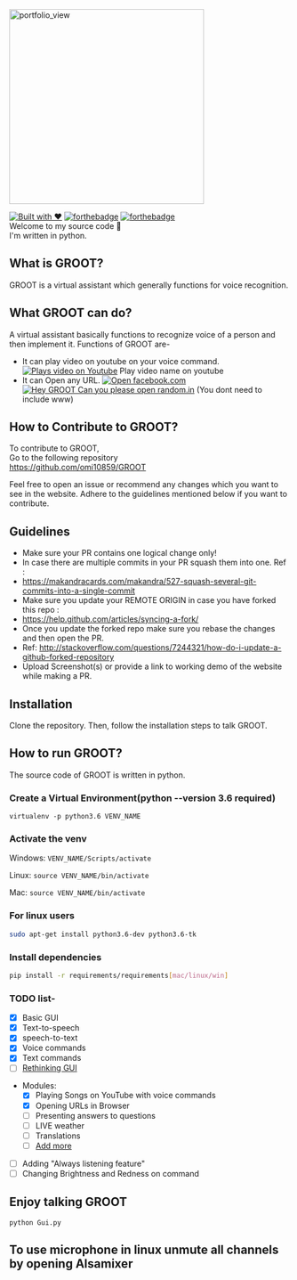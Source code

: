 
<img width="350" alt="portfolio_view" src="https://user-images.githubusercontent.com/26123416/41307339-8701e1e2-6e96-11e8-8bbd-d938c45caf26.png">

[![Built with ❤](https://forthebadge.com/images/badges/built-with-love.svg)](https://omkar.site/)
[![forthebadge](https://forthebadge.com/images/badges/for-you.svg)]()
[![forthebadge](https://forthebadge.com/images/badges/made-with-python.svg)](https://python.org)
<br>
Welcome to my source code 🙈<br>
I'm written in python.<br>


## What is GROOT?
GROOT is a virtual assistant which generally functions for voice recognition.

## What GROOT can do?
A virtual assistant basically functions to recognize voice of a person and 
then implement it.
Functions of GROOT are-
* It can play video on youtube on your voice command.
[![Plays video on Youtube]()](https://www.youtube.com/)
Play video name on youtube
* It can Open any URL.
[![Open facebook.com]()](https://www.facebook.com/)
[![Hey GROOT Can you please open random.in]()]()
(You dont need to include www)


## How to Contribute to GROOT?
To contribute to GROOT,<br>
Go to the following repository<br>
https://github.com/omi10859/GROOT

Feel free to open an issue or recommend any changes which you want to see in the website.
Adhere to the guidelines mentioned below if you want to contribute.

## Guidelines

* Make sure your PR contains one logical change only!
* In case there are multiple commits in your PR squash them into one. Ref :
* https://makandracards.com/makandra/527-squash-several-git-commits-into-a-single-commit
* Make sure you update your REMOTE ORIGIN in case you have forked this repo :
* https://help.github.com/articles/syncing-a-fork/
* Once you update the forked repo make sure you rebase the changes and then open the PR.
* Ref: http://stackoverflow.com/questions/7244321/how-do-i-update-a-github-forked-repository
* Upload Screenshot(s) or provide a link to working demo of the website while making a PR.

## Installation
Clone the repository. Then, follow the installation steps to talk GROOT.

## How to run GROOT?
The source code of GROOT is written in python.

### Create a Virtual Environment(python --version 3.6 required)
```
virtualenv -p python3.6 VENV_NAME
```
### Activate the venv
Windows: `VENV_NAME/Scripts/activate`

Linux: `source VENV_NAME/bin/activate`

Mac: `source VENV_NAME/bin/activate`

### For linux users

```bash
sudo apt-get install python3.6-dev python3.6-tk
```

### Install dependencies

```bash
pip install -r requirements/requirements[mac/linux/win]
```

### TODO list-

* [x] Basic GUI
* [x] Text-to-speech
* [x] speech-to-text
* [x] Voice commands
* [x] Text commands
* [ ] [Rethinking GUI](https://github.com/omi10859/GROOT/issues/8)
* Modules:
    * [x] Playing Songs on YouTube with voice commands
    * [x] Opening URLs in Browser
    * [ ] Presenting answers to questions
    * [ ] LIVE weather
    * [ ] Translations
    * [ ] [Add more](https://github.com/omi10859/GROOT/issues/new)
* [ ] Adding "Always listening feature"
* [ ] Changing Brightness and Redness on command

## Enjoy talking GROOT 
```python Gui.py```


## To use microphone in linux unmute all channels by opening Alsamixer
